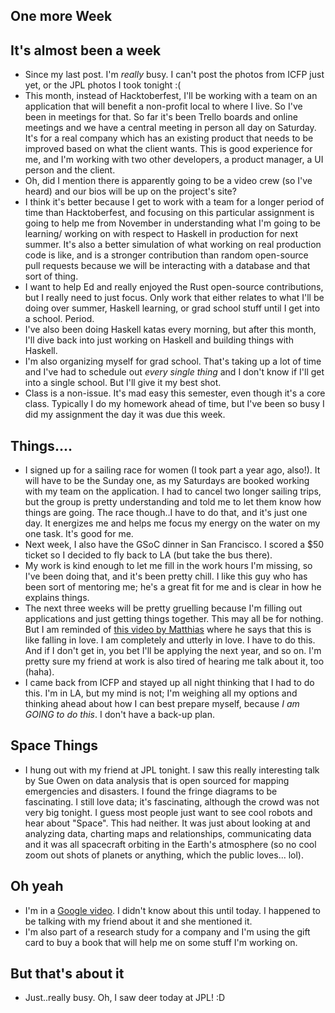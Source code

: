 ## One more Week

## It's almost been a week
- Since my last post. I'm *really* busy. I can't post the photos from ICFP just yet, or the JPL
  photos I took tonight :( 
- This month, instead of Hacktoberfest, I'll be working with a team on an application 
  that will benefit a non-profit local to where I live. So I've been in meetings for that.
  So far it's been Trello boards and online meetings and we have a central meeting in person
  all day on Saturday. It's for a real company which has an existing product that needs to
  be improved based on what the client wants. This is good experience for me, and I'm working
  with two other developers, a product manager, a UI person and the client.
- Oh, did I mention there is apparently going to be a video crew (so I've heard) and our bios
  will be up on the project's site? 
- I think it's better because I get to work with a team for a longer period of time than
  Hacktoberfest, and focusing on this particular assignment is going to help me from November
  in understanding what I'm going to be learning/ working on with respect to Haskell in production
  for next summer. It's also a better simulation of what working on real production code is like,
  and is a stronger contribution than random open-source pull requests because we will be interacting
  with a database and that sort of thing.
- I want to help Ed and really enjoyed the Rust open-source contributions, but I really need to just focus.
  Only work that either relates to what I'll be doing over summer, Haskell learning, or grad school stuff
  until I get into a school. Period. 
- I've also been doing Haskell katas every morning, but after this month,
  I'll dive back into just working on Haskell and building things with Haskell.
- I'm also organizing myself for grad school. That's taking up a lot of time and I've had
  to schedule out *every single thing* and I don't know if I'll get into a single school.
  But I'll give it my best shot. 
- Class is a non-issue. It's mad easy this semester, even though it's a core class. Typically
  I do my homework ahead of time, but I've been so busy I did my assignment the day it was due
  this week. 


## Things....
- I signed up for a sailing race for women (I took part a year ago, also!). It will have to be
  the Sunday one, as my Saturdays are booked working with my team on the application.
  I had to cancel two longer sailing trips, but the group is pretty understanding and told me to
  let them know how things are going. The race though..I have to do that, and it's just one day.
  It energizes me and helps me focus my energy on the water on my one task. It's good for me.
- Next week, I also have the GSoC dinner in San Francisco. I scored a $50 ticket so I decided
  to fly back to LA (but take the bus there). 
- My work is kind enough to let me fill in the work hours I'm missing, so I've been doing that,
  and it's been pretty chill. I like this guy who has been sort of mentoring me; he's a great fit
  for me and is clear in how he explains things.
- The next three weeks will be pretty gruelling because I'm filling out applications and just getting
  things together. This may all be for nothing. But I am reminded of [this video by Matthias](https://www.youtube.com/watch?v=cq5m9Ve9ZYs) where he
  says that this is like falling in love. I am completely and utterly in love. I have to do this. And
  if I don't get in, you bet I'll be applying the next year, and so on. I'm pretty sure my friend at
  work is also tired of hearing me talk about it, too (haha). 
- I came back from ICFP and stayed up all night thinking that I had to do this. I'm in LA, but my mind
  is not; I'm weighing all my options and thinking ahead about how I can best prepare myself, because 
  *I am GOING to do this*. I don't have a back-up plan.

## Space Things
- I hung out with my friend at JPL tonight. I saw this really interesting talk by Sue Owen on data analysis
  that is open sourced for mapping emergencies and disasters. I found the fringe diagrams to be fascinating.
  I still love data; it's fascinating, although the crowd was not very big tonight. I guess most people just
  want to see cool robots and hear about "Space". This had neither. It was just about looking at and analyzing
  data, charting maps and relationships, communicating data and it was all spacecraft orbiting in the Earth's
  atmosphere (so no cool zoom out shots of planets or anything, which the public loves... lol).

## Oh yeah
- I'm in a [Google video](https://www.youtube.com/watch?v=RJiWKaYtzKk). I didn't know about this until today.
  I happened to be talking with my friend about it and she mentioned it.
- I'm also part of a research study for a company and I'm using the gift card to buy a book that will help me
  on some stuff I'm working on.
  
## But that's about it
- Just..really busy. Oh, I saw deer today at JPL! :D
